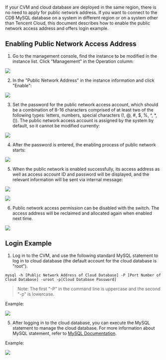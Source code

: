 If your CVM and cloud database are deployed in the same region, there is no need to apply for public network address. If you want to connect to the CDB MySQL database on a system in different region or on a system other than Tencent Cloud, this document describes how to enable the public network access address and offers login example.

## Enabling Public Network Access Address

1. Go to the management console, find the instance to be modified in the instance list. Click "Management" in the Operation column:

![](//mccdn.qcloud.com/img56825925da077.png)

2. In the "Public Network Address" in the instance information and click "Enable":

![](//mccdn.qcloud.com/img5682595c5d4e7.png)

3. Set the password for the public network access account, which should be a combination of 8-16 characters comprised of at least two of the following types: letters, numbers, special characters (!, @, #, $, %, ^, *, ()). The public network access account is assigned by the system by default, so it cannot be modified currently:

![](//mccdn.qcloud.com/img56825964bf4e6.png)

4. After the password is entered, the enabling process of public network starts:

![](//mccdn.qcloud.com/img5682596b1222d.png)

5. When the public network is enabled successfully, its access address as well as access account ID and password will be displayed, and the relevant information will be sent via internal message:

![](//mccdn.qcloud.com/img568259720d52d.png)

![](//mccdn.qcloud.com/img5682597c603ca.png)


6. Public network access permission can be disabled with the switch. The access address will be reclaimed and allocated again when enabled next time.

![](//mccdn.qcloud.com/img5682598beba65.png)

## Login Example

1. Log in to the CVM, and use the following standard MySQL statement to log in to cloud database (the default account for the cloud database is "root").


```
mysql -h [Public Network Address of Cloud Database] -P [Port Number of Cloud Database] -uroot -p[Cloud Database Password]
```

> Note: The first "-P" in the command line is uppercase and the second "-p" is lowercase.

Example:

![](//mccdn.qcloud.com/static/img/1ad43e0d40701c303fc00b8853cb4d3e/image.png)

5. After logging in to the cloud database, you can execute the MySQL statement to manage the cloud database. For more information about MySQL statement, refer to [MySQL Documentation](http://dev.mysql.com/doc/).

Example:

![](//mccdn.qcloud.com/static/img/751ff4b57b51b21bf687bff6487a69a4/image.png)
